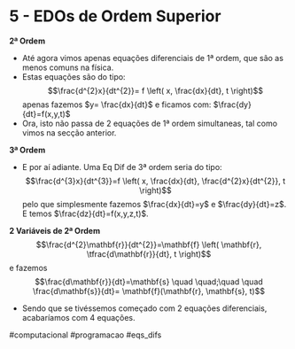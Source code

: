 # 5 - EDOs de Ordem Superior
**2ª Ordem**
- Até agora vimos apenas equações diferenciais de 1ª ordem, que são as menos comuns na física. 
- Estas equações são do tipo:
$$\frac{d^{2}x}{dt^{2}}= f \left( x, \frac{dx}{dt}, t \right)$$
apenas fazemos $y= \frac{dx}{dt}$ e ficamos com: $\frac{dy}{dt}=f(x,y,t)$
- Ora, isto não passa de 2 equações de 1ª ordem simultaneas, tal como vimos na secção anterior.

**3ª Ordem**
- E por aí adiante. Uma Eq Dif de 3ª ordem seria do tipo:
$$\frac{d^{3}x}{dt^{3}}=f \left( x, \frac{dx}{dt}, \frac{d^{2}x}{dt^{2}}, t \right)$$
pelo que simplesmente fazemos $\frac{dx}{dt}=y$ e $\frac{dy}{dt}=z$. E temos $\frac{dz}{dt}=f(x,y,z,t)$.

**2 Variáveis de 2ª Ordem**
$$\frac{d^{2}\mathbf{r}}{dt^{2}}=\mathbf{f} \left( \mathbf{r}, \tfrac{d\mathbf{r}}{dt}, t \right)$$
e fazemos $$\frac{d\mathbf{r}}{dt}=\mathbf{s} \quad \quad;\quad \quad \frac{d\mathbf{s}}{dt}= \mathbf{f}(\mathbf{r}, \mathbf{s}, t)$$
- Sendo que se tivéssemos começado com 2 equações diferenciais, acabaríamos com 4 equações.

#computacional #programacao #eqs_difs 